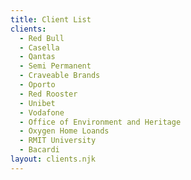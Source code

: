 ```yaml
---
title: Client List
clients:
  - Red Bull
  - Casella
  - Qantas
  - Semi Permanent
  - Craveable Brands
  - Oporto
  - Red Rooster
  - Unibet
  - Vodafone
  - Office of Environment and Heritage
  - Oxygen Home Loands
  - RMIT University
  - Bacardi
layout: clients.njk
---
```



